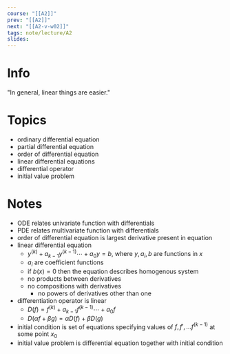 ```yaml
---
course: "[[A2]]"
prev: "[[A2]]"
next: "[[A2-v-w02]]"
tags: note/lecture/A2
slides:
---
```



# Info
"In general, linear things are easier."

# Topics
- ordinary differential equation
- partial differential equation
- order of differential equation
- linear differential equations
- differential operator
- initial value problem


# Notes
- ODE relates univariate function with differentials
- PDE relates multivariate function with differentials
- order of differential equation is largest derivative present in equation
- linear differential equation
	- $y^{(k)} + a_{k-1} y ^{(k-1)} \cdots + a_{0} y = b$, where $y, a_{i}, b$ are functions in $x$
	- $a_{i}$ are coefficient functions
	- if $b(x) = 0$ then the equation describes homogenous system
	- no products between derivatives
	- no compositions with derivatives
		- no powers of derivatives other than one
- differentiation operator is linear
	- $D(f) = f^{(k)} + a_{k-1}f^{(k-1)} \cdots + a_{0}f$
	- $D(\alpha f + \beta g) = \alpha D(f) + \beta D(g)$
- initial condition is set of equations specifying values of $f, f', \dots f^{(k-1)}$ at some point $x_{0}$
- initial value problem is differential equation together with initial condition
